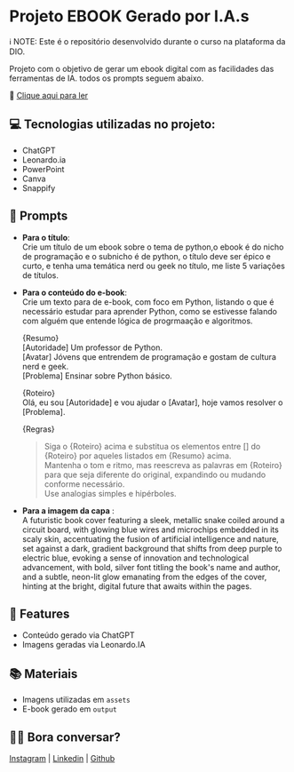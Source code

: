# Projeto EBOOK Gerado por I.A.s

ℹ️ NOTE: Este é o repositório desenvolvido durante o curso na plataforma da DIO.

Projeto com o objetivo de gerar um ebook digital com as facilidades das ferramentas de IA. todos os prompts seguem abaixo.

📕 [Clique aqui para ler](https://github.com/thiago-galvao/ia-ebook/blob/main/outpout/e-book_python-quest.pdf)

## 💻 Tecnologias utilizadas no projeto:

* ChatGPT
* Leonardo.ia
* PowerPoint
* Canva
* Snappify

## 🧠 Prompts


* **Para o título**:\
    Crie um título de um ebook sobre o tema de python,o ebook é do nicho de programação e o subnicho é de python, o título deve ser épico e curto, e tenha uma temática nerd ou geek no título, me liste 5 variações de títulos.

*  **Para o conteúdo do e-book**:\
    Crie um texto para de e-book, com foco em Python, listando o que é necessário estudar para aprender Python, como se estivesse falando com alguém que entende lógica de progrmaação e algoritmos.

    {Resumo}\
    [Autoridade] Um professor de Python.\
    [Avatar] Jóvens que entrendem de programação e gostam de cultura nerd e geek.\
    [Problema] Ensinar sobre Python básico.

    {Roteiro}\
    Olá, eu sou [Autoridade] e vou ajudar o [Avatar], hoje vamos resolver o [Problema].

    {Regras}
    > Siga o {Roteiro} acima e substitua os elementos entre [] do {Roteiro} por aqueles listados em {Resumo} acima.\
    > Mantenha o tom e ritmo, mas reescreva as palavras em {Roteiro} para que seja diferente do original, expandindo ou mudando conforme necessário.\
    > Use analogias simples e hipérboles.

*  **Para a imagem da capa** :\
    A futuristic book cover featuring a sleek, metallic snake coiled around a circuit board, with glowing blue wires and microchips embedded in its scaly skin, accentuating the fusion of artificial intelligence and nature, set against a dark, gradient background that shifts from deep purple to electric blue, evoking a sense of innovation and technological advancement, with bold, silver font titling the book's name and author, and a subtle, neon-lit glow emanating from the edges of the cover, hinting at the bright, digital future that awaits within the pages.

## 🌟 Features
* Conteúdo gerado via ChatGPT
* Imagens geradas via Leonardo.IA

## 📚 Materiais
* Imagens utilizadas em  `assets`
* E-book gerado em `output`

## 👨‍💻 Bora conversar?

[Instagram](https://www.instagram.com/thiagoo.galvao/) | [Linkedin](https://www.linkedin.com/in/thiagoo-galvao/) | [Github](https://github.com/thiago-galvao)
